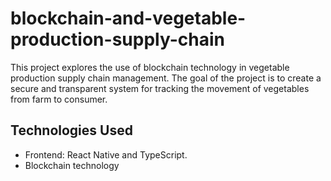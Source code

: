 # blockchain-and-vegetable-production-supply-chain

This project explores the use of blockchain technology in vegetable production supply chain management. The goal of the project is to create a secure and transparent system for tracking the movement of vegetables from farm to consumer.

## Technologies Used

- Frontend: React Native and TypeScript.
- Blockchain technology

